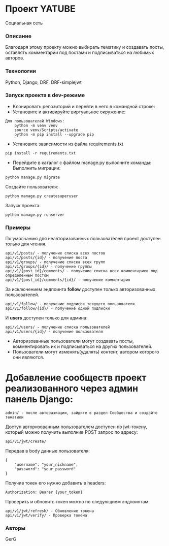 # Проект YATUBE
Социальная сеть
### Описание
Благодаря этому проекту можно выбирать тематику и создавать посты, оставлять комментарии под постами и подписываться на любимых авторов.
### Технологии
Python, Django, DRF, DRF-simplejwt
### Запуск проекта в dev-режиме
- Клонировать репозиторий и перейти в него в командной строке:
- Установите и активируйте виртуальное окружение:
```
Для пользователей Windows:
    python -m venv venv
    source venv/Scripts/activate
    python -m pip install --upgrade pip
```  
- Установите зависимости из файла requirements.txt
```
pip install -r requirements.txt
``` 
- Перейдите в каталог с файлом manage.py выполните команды:
Выполнить миграции:
```
python manage.py migrate
```
Создайте пользователя:
```
python manage.py createsuperuser
```
Запуск проекта:
```
python manage.py runserver
```
### Примеры
По умолчанию для неавторизованных пользователей проект доступен только для чтения.
```
api/v1/posts/ - получение списка всех постов
api/v1/posts/{id}/ - получение поста
api/v1/groups/ - получение списка всех групп
api/v1/groups/{id}/ - получение группы
api/v1/{post_id}/comments/ - получение списка всех комментариев под определенным постом
api/v1/{post_id}/comments/{id}/ - получение комментария
```
За исключением эндпоинта **follow** доступен только авторизованных пользователей.
```
api/v1/follow/ - получение подписок текущего пользователя
api/v1/follow/{id}/ - получение одной подписки
```
И **users** доступен только для админа:
```
api/v1/users/ - получение списка пользователей
api/v1/users/{id}/ - получение пользователя
```
- Авторизованные пользователи могут создавать посты, комментировать их и подписываться на других пользователей.
- Пользователи могут изменять(удалять) контент, автором которого они являются.
# Добавление сообществ проект реализованного через админ панель Django:
```
admin/ - после авторазиации, зайдите в раздел Сообщества и создайте тематики
```
Доступ авторизованным пользователем доступен по jwt-токену, который можно получить выполнив POST запрос по адресу:
```
api/v1/jwt/create/
```
Передав в body данные пользователя:
```
{
    "username": "your_nickname",
    "password": "your_password"
}
```
Получив токен его нужно добавить в headers:
```
Authorization: Bearer {your_token}
```
Проверить и обновить токен можно по следующием эндпоинтам:
```
api/v1/jwt/refresh/ - Обновление токена
api/v1/jwt/verify/ - Проверка токена
```

### Авторы
GerG
